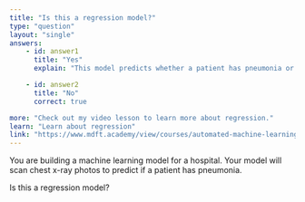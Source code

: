 ```yaml
---
title: "Is this a regression model?"
type: "question"
layout: "single"
answers:
    - id: answer1
      title: "Yes"
      explain: "This model predicts whether a patient has pneumonia or not. This is a true/false prediction and therefore we would call the model a binary classification model."

    - id: answer2
      title: "No"
      correct: true

more: "Check out my video lesson to learn more about regression."
learn: "Learn about regression"
link: "https://www.mdft.academy/view/courses/automated-machine-learning-with-mlnet/403055-regression/1153071-introducing-linear-regression"
---
```


You are building a machine learning model for a hospital. Your model will scan chest x-ray photos to predict if a patient has pneumonia. 

Is this a regression model? 